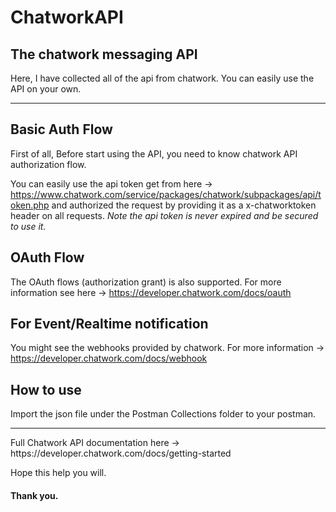 # ChatworkAPI 

## The chatwork messaging API
Here, I have collected all of the api from chatwork. You can easily use the API on your own.
<hr>

## Basic Auth Flow

First of all,
Before start using the API, you need to know chatwork API authorization flow.

You can easily use the api token get from here 
-> https://www.chatwork.com/service/packages/chatwork/subpackages/api/token.php
and authorized the request by providing it as a x-chatworktoken header on all requests. 
_Note the api token is never expired and be secured to use it._

## OAuth Flow
The OAuth flows (authorization grant) is also supported. For more information see here 
-> https://developer.chatwork.com/docs/oauth

## For Event/Realtime notification
You might see the webhooks provided by chatwork. For more information 
-> https://developer.chatwork.com/docs/webhook

## How to use
Import the json file under the Postman Collections folder to your postman.
<hr>
Full Chatwork API documentation here -> https://developer.chatwork.com/docs/getting-started <br>

Hope this help you will.
#### Thank you.


